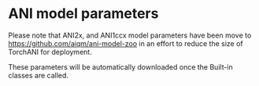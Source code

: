# ANI model parameters 

Please note that ANI2x, and ANI1ccx model parameters have been move to https://github.com/aiqm/ani-model-zoo in an effort to reduce the size of TorchANI for deployment.

These parameters will be automatically downloaded once the Built-in classes are called.

